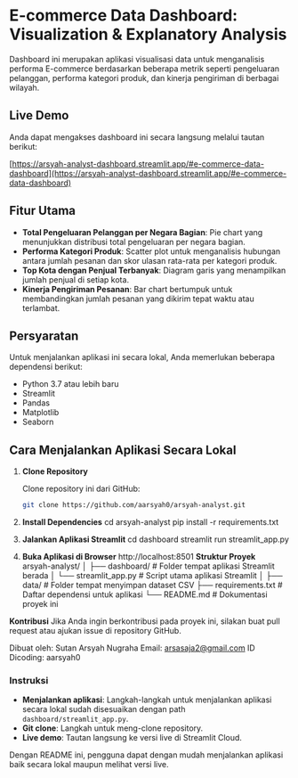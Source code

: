 # E-commerce Data Dashboard: Visualization & Explanatory Analysis

Dashboard ini merupakan aplikasi visualisasi data untuk menganalisis performa E-commerce berdasarkan beberapa metrik seperti pengeluaran pelanggan, performa kategori produk, dan kinerja pengiriman di berbagai wilayah.

## Live Demo

Anda dapat mengakses dashboard ini secara langsung melalui tautan berikut:

[https://arsyah-analyst-dashboard.streamlit.app/#e-commerce-data-dashboard](https://arsyah-analyst-dashboard.streamlit.app/#e-commerce-data-dashboard)

## Fitur Utama

- **Total Pengeluaran Pelanggan per Negara Bagian**: Pie chart yang menunjukkan distribusi total pengeluaran per negara bagian.
- **Performa Kategori Produk**: Scatter plot untuk menganalisis hubungan antara jumlah pesanan dan skor ulasan rata-rata per kategori produk.
- **Top Kota dengan Penjual Terbanyak**: Diagram garis yang menampilkan jumlah penjual di setiap kota.
- **Kinerja Pengiriman Pesanan**: Bar chart bertumpuk untuk membandingkan jumlah pesanan yang dikirim tepat waktu atau terlambat.

## Persyaratan

Untuk menjalankan aplikasi ini secara lokal, Anda memerlukan beberapa dependensi berikut:

- Python 3.7 atau lebih baru
- Streamlit
- Pandas
- Matplotlib
- Seaborn

## Cara Menjalankan Aplikasi Secara Lokal

1. **Clone Repository**

   Clone repository ini dari GitHub:

   ```bash
   git clone https://github.com/aarsyah0/arsyah-analyst.git
   ```

2. **Install Dependencies**
   cd arsyah-analyst
   pip install -r requirements.txt

3. **Jalankan Aplikasi Streamlit**
   cd dashboard
   streamlit run streamlit_app.py
4. **Buka Aplikasi di Browser**
   http://localhost:8501
   **Struktur Proyek**  
   arsyah-analyst/
   │
   ├── dashboard/ # Folder tempat aplikasi Streamlit berada
   │ └── streamlit_app.py # Script utama aplikasi Streamlit
   │
   ├── data/ # Folder tempat menyimpan dataset CSV
   ├── requirements.txt # Daftar dependensi untuk aplikasi
   └── README.md # Dokumentasi proyek ini

**Kontribusi**
Jika Anda ingin berkontribusi pada proyek ini, silakan buat pull request atau ajukan issue di repository GitHub.

Dibuat oleh: Sutan Arsyah Nugraha
Email: arsasaja2@gmail.com
ID Dicoding: aarsyah0

### Instruksi

- **Menjalankan aplikasi**: Langkah-langkah untuk menjalankan aplikasi secara lokal sudah disesuaikan dengan path `dashboard/streamlit_app.py`.
- **Git clone**: Langkah untuk meng-clone repository.
- **Live demo**: Tautan langsung ke versi live di Streamlit Cloud.

Dengan README ini, pengguna dapat dengan mudah menjalankan aplikasi baik secara lokal maupun melihat versi live.
